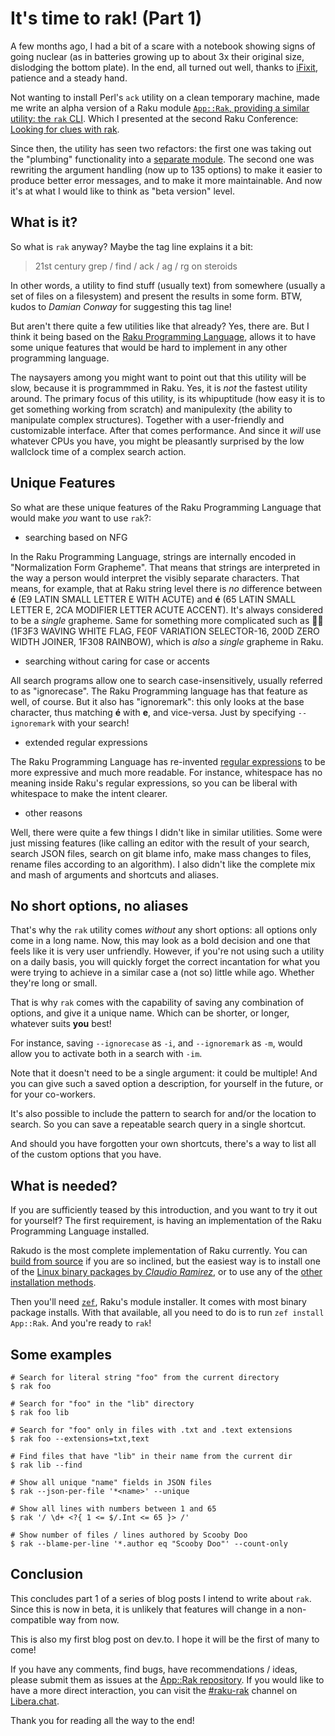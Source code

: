 # It's time to rak! (Part 1)

A few months ago, I had a bit of a scare with a notebook showing signs of going nuclear (as in batteries growing up to about 3x their original size, dislodging the bottom plate).  In the end, all turned out well, thanks to [iFixit](https://ifixit.com), patience and a steady hand.

Not wanting to install Perl's `ack` utility on a clean temporary machine, made me write an alpha version of a Raku module [`App::Rak`, providing a similar utility: the `rak` CLI]((https://raku.land/zef:lizmat/App::Rak)).  Which I presented at the second Raku Conference: [Looking for clues with rak](https://conf.raku.org/talk/174).

Since then, the utility has seen two refactors: the first one was taking out the "plumbing" functionality into a [separate module](https://raku.land/zef:lizmat/rak).  The second one was rewriting the argument handling (now up to 135 options) to make it easier to produce better error messages, and to make it more maintainable.  And now it's at what I would like to think as "beta version" level.

## What is it?

So what is `rak` anyway?  Maybe the tag line explains it a bit:

> 21st century grep / find / ack / ag / rg on steroids

In other words, a utility to find stuff (usually text) from somewhere (usually a set of files on a filesystem) and present the results in some form.  BTW, kudos to *Damian Conway* for suggesting this tag line!

But aren't there quite a few utilities like that already?  Yes, there are.  But I think it being based on the [Raku Programming Language](https://raku.org), allows it to have some unique features that would be hard to implement in any other programming language.

The naysayers among you might want to point out that this utility will be slow, because it is programmmed in Raku.  Yes, it is *not* the fastest utility around.  The primary focus of this utility, is its whipuptitude (how easy it is to get something working from scratch) and manipulexity (the ability to manipulate complex structures).  Together with a user-friendly and customizable interface.  After that comes performance.  And since it *will* use whatever CPUs you have, you might be pleasantly surprised by the low wallclock time of a complex search action.

## Unique Features

So what are these unique features of the Raku Programming Language that would make *you* want to use `rak`?:

- searching based on NFG

In the Raku Programming Language, strings are internally encoded in "Normalization Form Grapheme".  That means that strings are interpreted in the way a person would interpret the visibly separate characters.  That means, for example, that at Raku string level there is *no* difference between **é** (E9 LATIN SMALL LETTER E WITH ACUTE) and **é** (65 LATIN SMALL LETTER E, 2CA MODIFIER LETTER ACUTE ACCENT).  It's always considered to be a *single* grapheme.  Same for something more complicated such as **🏳️‍🌈** (1F3F3 WAVING WHITE FLAG, FE0F VARIATION SELECTOR-16, 200D ZERO WIDTH JOINER, 1F308 RAINBOW), which is *also* a *single* grapheme in Raku.

- searching without caring for case or accents

All search programs allow one to search case-insensitively, usually referred to as "ignorecase".  The Raku Programming language has that feature as well, of course.  But it also has "ignoremark": this only looks at the base character, thus matching **é** with **e**, and vice-versa.  Just by specifying `--ignoremark` with your search!

- extended regular expressions

The Raku Programming Language has re-invented [regular expressions](https://docs.raku.org/language/regexes) to be more expressive and much more readable.  For instance, whitespace has no meaning inside Raku's regular expressions, so you can be liberal with whitespace to make the intent clearer.

- other reasons

Well, there were quite a few things I didn't like in similar utilities.  Some were just missing features (like calling an editor with the result of your search, search JSON files, search on git blame info, make mass changes to files, rename files according to an algorithm).  I also didn't like the complete mix and mash of arguments and shortcuts and aliases.

## No short options, no aliases

That's why the `rak` utility comes *without* any short options: all options only come in a long name.  Now, this may look as a bold decision and one that feels like it is very user unfriendly.  However, if you're not using such a utility on a daily basis, you will quickly forget the correct incantation for what you were trying to achieve in a similar case a (not so) little while ago.  Whether they're long or small.

That is why `rak` comes with the capability of saving any combination of options, and give it a unique name.  Which can be shorter, or longer, whatever suits **you** best!

For instance, saving `--ignorecase` as `-i`, and `--ignoremark` as `-m`, would allow you to activate both in a search with `-im`.

Note that it doesn't need to be a single argument: it could be multiple!  And you can give such a saved option a description, for yourself in the future, or for your co-workers.

It's also possible to include the pattern to search for and/or the location to search.  So you can save a repeatable search query in a single shortcut.

And should you have forgotten your own shortcuts, there's a way to list all of the custom options that you have.

## What is needed?

If you are sufficiently teased by this introduction, and you want to try it out for yourself?  The first requirement, is having an implementation of the Raku Programming Language installed.

Rakudo is the most complete implementation of Raku currently.  You can [build from source](https://github.com/rakudo/rakudo) if you are so inclined, but the easiest way is to install one of the [Linux binary packages by *Claudio Ramirez*](https://nxadm.github.io/rakudo-pkg/), or to use any of the [other installation methods](https://rakudo.org/downloads).

Then you'll need [`zef`](https://github.com/ugexe/zef#readme), Raku's module installer.  It comes with most binary package installs.  With that available, all you need to do is to run `zef install App::Rak`.  And you're ready to `rak`!

## Some examples

```
# Search for literal string "foo" from the current directory
$ rak foo

# Search for "foo" in the "lib" directory
$ rak foo lib

# Search for "foo" only in files with .txt and .text extensions
$ rak foo --extensions=txt,text

# Find files that have "lib" in their name from the current dir
$ rak lib --find

# Show all unique "name" fields in JSON files
$ rak --json-per-file '*<name>' --unique

# Show all lines with numbers between 1 and 65
$ rak '/ \d+ <?{ 1 <= $/.Int <= 65 }> /'

# Show number of files / lines authored by Scooby Doo
$ rak --blame-per-line '*.author eq "Scooby Doo"' --count-only
```

## Conclusion

This concludes part 1 of a series of blog posts I intend to write about `rak`.  Since this is now in beta, it is unlikely that features will change in a non-compatible way from now.

This is also my first blog post on dev.to.  I hope it will be the first of many to come!

If you have any comments, find bugs, have recommendations / ideas, please submit them as issues at the [App::Rak repository](https://github.com/lizmat/App-Rak/issues).  If you would like to have a more direct interaction, you can visit the [#raku-rak](https://web.libera.chat/?channel=#raku-rak) channel on [Libera.chat](https://libera.chat).

Thank you for reading all the way to the end!
